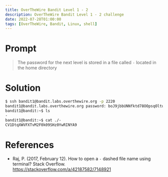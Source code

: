 ```yaml
---
title: OverTheWire Bandit Level 1 - 2
description: OverTheWire Bandit Level 1 - 2 challenge
date: 2022-07-28T01:00:00
tags: [OverTheWire, Bandit, Linux, shell]
---
```


# Prompt
> The password for the next level is stored in a file called `-` located in the home directory

# Solution
```sh
$ ssh bandit1@bandit.labs.overthewire.org -p 2220
bandit1@bandit.labs.overthewire.org password: boJ9jbbUNNfktd78OOpsqOltutMc3MY1
bandit1@bandit:~$ ls
-
bandit1@bandit:~$ cat ./-
CV1DtqXWVFXTvM2F0k09SHz0YwRINYA9
```

# References
* Raj, P. (2017, February 12). How to open a `-` dashed file name using terminal? Stack Overflow. <https://stackoverflow.com/a/42187582/7148921>